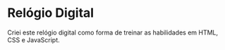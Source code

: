 # Relógio Digital
Criei este relógio digital como forma de treinar as habilidades em HTML, CSS e JavaScript.

